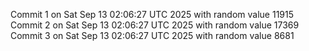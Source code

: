 Commit 1 on Sat Sep 13 02:06:27 UTC 2025 with random value 11915
Commit 2 on Sat Sep 13 02:06:27 UTC 2025 with random value 17369
Commit 3 on Sat Sep 13 02:06:27 UTC 2025 with random value 8681
